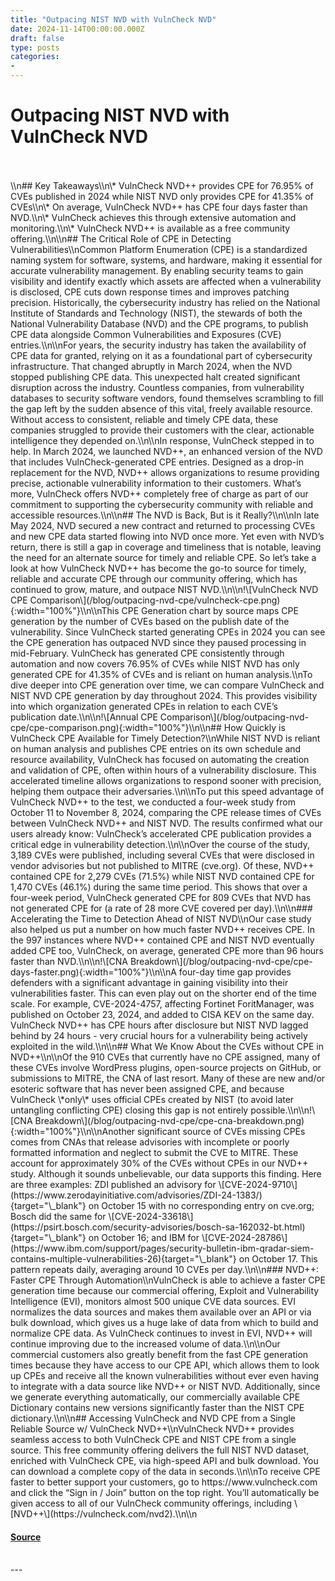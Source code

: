 ```yaml
---
title: "Outpacing NIST NVD with VulnCheck NVD"
date: 2024-11-14T00:00:00.000Z
draft: false
type: posts
categories: 
- 
---
```

# Outpacing NIST NVD with VulnCheck NVD

<br/>

<br/>
\\n## Key Takeaways\\n\* VulnCheck NVD++ provides CPE for 76.95% of CVEs published in 2024 while NIST NVD only provides CPE for 41.35% of CVEs\\n\* On average, VulnCheck NVD++ has CPE four days faster than NVD.\\n\* VulnCheck achieves this through extensive automation and monitoring.\\n\* VulnCheck NVD++ is available as a free community offering.\\n\\n## The Critical Role of CPE in Detecting Vulnerabilities\\nCommon Platform Enumeration (CPE) is a standardized naming system for software, systems, and hardware, making it essential for accurate vulnerability management. By enabling security teams to gain visibility and identify exactly which assets are affected when a vulnerability is disclosed, CPE cuts down response times and improves patching precision. Historically, the cybersecurity industry has relied on the National Institute of Standards and Technology (NIST), the stewards of both the National Vulnerability Database (NVD) and the CPE programs, to publish CPE data alongside Common Vulnerabilities and Exposures (CVE) entries.\\n\\nFor years, the security industry has taken the availability of CPE data for granted, relying on it as a foundational part of cybersecurity infrastructure. That changed abruptly in March 2024, when the NVD stopped publishing CPE data. This unexpected halt created significant disruption across the industry. Countless companies, from vulnerability databases to security software vendors, found themselves scrambling to fill the gap left by the sudden absence of this vital, freely available resource. Without access to consistent, reliable and timely CPE data, these companies struggled to provide their customers with the clear, actionable intelligence they depended on.\\n\\nIn response, VulnCheck stepped in to help. In March 2024, we launched NVD++, an enhanced version of the NVD that includes VulnCheck-generated CPE entries. Designed as a drop-in replacement for the NVD, NVD++ allows organizations to resume providing precise, actionable vulnerability information to their customers. What’s more, VulnCheck offers NVD++ completely free of charge as part of our commitment to supporting the cybersecurity community with reliable and accessible resources.\\n\\n## The NVD is Back, But is it Really?\\n\\nIn late May 2024, NVD secured a new contract and returned to processing CVEs and new CPE data started flowing into NVD once more. Yet even with NVD’s return, there is still a gap in coverage and timeliness that is notable, leaving the need for an alternate source for timely and reliable CPE. So let’s take a look at how VulnCheck NVD++ has become the go-to source for timely, reliable and accurate CPE through our community offering, which has continued to grow, mature, and outpace NIST NVD.\\n\\n!\[VulnCheck NVD CPE Comparison\](/blog/outpacing-nvd-cpe/vulncheck-cpe.png){:width="100%"}\\n\\nThis CPE Generation chart by source maps CPE generation by the number of CVEs based on the publish date of the vulnerability. Since VulnCheck started generating CPEs in 2024 you can see the CPE generation has outpaced NVD since they paused processing in mid-February. VulnCheck has generated CPE consistently through automation and now covers 76.95% of CVEs while NIST NVD has only generated CPE for 41.35% of CVEs and is reliant on human analysis.\\nTo dive deeper into CPE generation over time, we can compare VulnCheck and NIST NVD CPE generation by day throughout 2024. This provides visibility into which organization generated CPEs in relation to each CVE’s publication date.\\n\\n!\[Annual CPE Comparison\](/blog/outpacing-nvd-cpe/cpe-comparison.png){:width="100%"}\\n\\n## How Quickly is VulnCheck CPE Available for Timely Detection?\\nWhile NIST NVD is reliant on human analysis and publishes CPE entries on its own schedule and resource availability, VulnCheck has focused on automating the creation and validation of CPE, often within hours of a vulnerability disclosure. This accelerated timeline allows organizations to respond sooner with precision, helping them outpace their adversaries.\\n\\nTo put this speed advantage of VulnCheck NVD++ to the test, we conducted a four-week study from October 11 to November 8, 2024, comparing the CPE release times of CVEs between VulnCheck NVD++ and NIST NVD. The results confirmed what our users already know: VulnCheck’s accelerated CPE publication provides a critical edge in vulnerability detection.\\n\\nOver the course of the study, 3,189 CVEs were published, including several CVEs that were disclosed in vendor advisories but not published to MITRE (cve.org). Of these, NVD++ contained CPE for 2,279 CVEs (71.5%) while NIST NVD contained CPE for 1,470 CVEs (46.1%) during the same time period. This shows that over a four-week period, VulnCheck generated CPE for 809 CVEs that NVD has not generated CPE for (a rate of 28 more CVE covered per day).\\n\\n### Accelerating the Time to Detection Ahead of NIST NVD\\nOur case study also helped us put a number on how much faster NVD++ receives CPE. In the 997 instances where NVD++ contained CPE and NIST NVD eventually added CPE too, VulnCheck, on average, generated CPE more than 96 hours faster than NVD.\\n\\n!\[CNA Breakdown\](/blog/outpacing-nvd-cpe/cpe-days-faster.png){:width="100%"}\\n\\nA four-day time gap provides defenders with a significant advantage in gaining visibility into their vulnerabilities faster. This can even play out on the shorter end of the time scale. For example, CVE-2024-4757, affecting Fortinet ForitManager, was published on October 23, 2024, and added to CISA KEV on the same day. VulnCheck NVD++ has CPE hours after disclosure but NIST NVD lagged behind by 24 hours - very crucial hours for a vulnerability being actively exploited in the wild.\\n\\n## What We Know About the CVEs without CPE in NVD++\\n\\nOf the 910 CVEs that currently have no CPE assigned, many of these CVEs involve WordPress plugins, open-source projects on GitHub, or submissions to MITRE, the CNA of last resort. Many of these are new and/or esoteric software that has never been assigned CPE, and because VulnCheck \*only\* uses official CPEs created by NIST (to avoid later untangling conflicting CPE) closing this gap is not entirely possible.\\n\\n!\[CNA Breakdown\](/blog/outpacing-nvd-cpe/cpe-cna-breakdown.png){:width="100%"}\\n\\nAnother significant source of CVEs missing CPEs comes from CNAs that release advisories with incomplete or poorly formatted information and neglect to submit the CVE to MITRE. These account for approximately 30% of the CVEs without CPEs in our NVD++ study. Although it sounds unbelievable, our data supports this finding. Here are three examples: ZDI published an advisory for \[CVE-2024-9710\](https://www.zerodayinitiative.com/advisories/ZDI-24-1383/){target="\_blank"} on October 15 with no corresponding entry on cve.org; Bosch did the same for \[CVE-2024-33618\](https://psirt.bosch.com/security-advisories/bosch-sa-162032-bt.html){target="\_blank"} on October 16; and IBM for \[CVE-2024-28786\](https://www.ibm.com/support/pages/security-bulletin-ibm-qradar-siem-contains-multiple-vulnerabilities-26){target="\_blank"} on October 17. This pattern repeats daily, averaging around 10 CVEs per day.\\n\\n### NVD++: Faster CPE Through Automation\\nVulnCheck is able to achieve a faster CPE generation time because our commercial offering, Exploit and Vulnerability Intelligence (EVI), monitors almost 500 unique CVE data sources. EVI normalizes the data sources and makes them available over an API or via bulk download, which gives us a huge lake of data from which to build and normalize CPE data. As VulnCheck continues to invest in EVI, NVD++ will continue improving due to the increased volume of data.\\n\\nOur commercial customers also greatly benefit from the fast CPE generation times because they have access to our CPE API, which allows them to look up CPEs and receive all the known vulnerabilities without ever even having to integrate with a data source like NVD++ or NIST NVD. Additionally, since we generate everything automatically, our commercially available CPE Dictionary contains new versions significantly faster than the NIST CPE dictionary.\\n\\n## Accessing VulnCheck and NVD CPE from a Single Reliable Source w/ VulnCheck NVD++\\nVulnCheck NVD++ provides seamless access to both VulnCheck CPE and NIST CPE from a single source. This free community offering delivers the full NIST NVD dataset, enriched with VulnCheck CPE, via high-speed API and bulk download. You can download a complete copy of the data in seconds.\\n\\nTo receive CPE faster to better support your customers, go to https://www.vulncheck.com and click the “Sign in / Join” button on the top right. You’ll automatically be given access to all of our VulnCheck community offerings, including \[NVD++\](https://vulncheck.com/nvd2).\\n\\n

#### [Source](https://vulncheck.com/blog/outpacing-nvd-cpe)

<br/>
---
